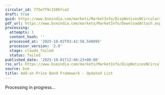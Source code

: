 ```yaml
---
circular_id: 775e7f9c158bfca2
draft: true
guid: https://www.bseindia.com/markets/MarketInfo/DispNoticesNCirculars.aspx?Noticeid={BE7E312A-BB4A-4C58-9888-E117CA4D06DF}&noticeno=20251001-43&dt=10/01/2025&icount=43&totcount=83&flag=0
pdf_url: https://www.bseindia.com/markets/MarketInfo/DownloadAttach.aspx?id=20251001-43&attachedId=7f03cefc-dd7b-4f43-9132-c1a4cf762a28
processing:
  attempts: 1
  content_hash: ''
  processed_at: '2025-10-02T03:42:58.540095'
  processor_version: '2.0'
  stage: claude_failed
  status: failed
published_date: '2025-10-01T12:40:23+00:00'
rss_url: https://www.bseindia.com/markets/MarketInfo/DispNoticesNCirculars.aspx?Noticeid={BE7E312A-BB4A-4C58-9888-E117CA4D06DF}&noticeno=20251001-43&dt=10/01/2025&icount=43&totcount=83&flag=0
source: bse
title: Add-on Price Band Framework - Updated List
---
```


Processing in progress...